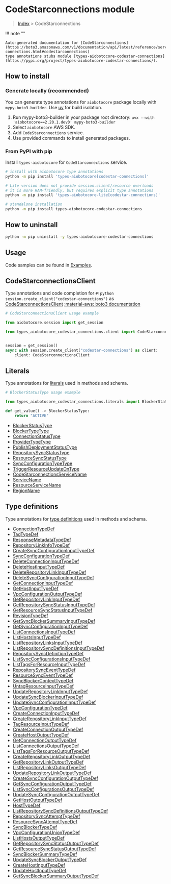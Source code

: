 # CodeStarconnections module

> [Index](../README.md) > CodeStarconnections


!!! note ""

    Auto-generated documentation for [CodeStarconnections](https://boto3.amazonaws.com/v1/documentation/api/latest/reference/services/codestar-connections.html#codestarconnections)
    type annotations stubs module [types-aiobotocore-codestar-connections](https://pypi.org/project/types-aiobotocore-codestar-connections/).

## How to install

### Generate locally (recommended)

You can generate type annotations for `aiobotocore` package locally with `mypy-boto3-builder`.
Use [uv](https://docs.astral.sh/uv/getting-started/installation/) for build isolation.

1. Run mypy-boto3-builder in your package root directory: `uvx --with 'aiobotocore==2.20.1.dev0' mypy-boto3-builder`
1. Select `aiobotocore` AWS SDK.
1. Add `CodeStarconnections` service.
1. Use provided commands to install generated packages.



### From PyPI with pip

Install `types-aiobotocore` for `CodeStarconnections` service.

```bash
# install with aiobotocore type annotations
python -m pip install 'types-aiobotocore[codestar-connections]'

# Lite version does not provide session.client/resource overloads
# it is more RAM-friendly, but requires explicit type annotations
python -m pip install 'types-aiobotocore-lite[codestar-connections]'

# standalone installation
python -m pip install types-aiobotocore-codestar-connections
```



## How to uninstall

```bash
python -m pip uninstall -y types-aiobotocore-codestar-connections
```

## Usage

Code samples can be found in [Examples](./usage.md).

## CodeStarconnectionsClient

Type annotations and code completion for  `#!python session.create_client("codestar-connections")` as [CodeStarconnectionsClient](./client.md)
[:material-aws: boto3 documentation](https://boto3.amazonaws.com/v1/documentation/api/latest/reference/services/codestar-connections.html#CodeStarconnections.Client)

```python
# CodeStarconnectionsClient usage example

from aiobotocore.session import get_session

from types_aiobotocore_codestar_connections.client import CodeStarconnectionsClient


session = get_session()
async with session.create_client("codestar-connections") as client:
    client: CodeStarconnectionsClient
```








## Literals

Type annotations for [literals](./literals.md) used in methods and schema.

```python
# BlockerStatusType usage example

from types_aiobotocore_codestar_connections.literals import BlockerStatusType

def get_value() -> BlockerStatusType:
    return "ACTIVE"
```

- [BlockerStatusType](./literals.md#blockerstatustype)
- [BlockerTypeType](./literals.md#blockertypetype)
- [ConnectionStatusType](./literals.md#connectionstatustype)
- [ProviderTypeType](./literals.md#providertypetype)
- [PublishDeploymentStatusType](./literals.md#publishdeploymentstatustype)
- [RepositorySyncStatusType](./literals.md#repositorysyncstatustype)
- [ResourceSyncStatusType](./literals.md#resourcesyncstatustype)
- [SyncConfigurationTypeType](./literals.md#syncconfigurationtypetype)
- [TriggerResourceUpdateOnType](./literals.md#triggerresourceupdateontype)
- [CodeStarconnectionsServiceName](./literals.md#codestarconnectionsservicename)
- [ServiceName](./literals.md#servicename)
- [ResourceServiceName](./literals.md#resourceservicename)
- [RegionName](./literals.md#regionname)




## Type definitions

Type annotations for [type definitions](./type_defs.md) used in methods and schema.

- [ConnectionTypeDef](./type_defs.md#connectiontypedef)
- [TagTypeDef](./type_defs.md#tagtypedef)
- [ResponseMetadataTypeDef](./type_defs.md#responsemetadatatypedef)
- [RepositoryLinkInfoTypeDef](./type_defs.md#repositorylinkinfotypedef)
- [CreateSyncConfigurationInputTypeDef](./type_defs.md#createsyncconfigurationinputtypedef)
- [SyncConfigurationTypeDef](./type_defs.md#syncconfigurationtypedef)
- [DeleteConnectionInputTypeDef](./type_defs.md#deleteconnectioninputtypedef)
- [DeleteHostInputTypeDef](./type_defs.md#deletehostinputtypedef)
- [DeleteRepositoryLinkInputTypeDef](./type_defs.md#deleterepositorylinkinputtypedef)
- [DeleteSyncConfigurationInputTypeDef](./type_defs.md#deletesyncconfigurationinputtypedef)
- [GetConnectionInputTypeDef](./type_defs.md#getconnectioninputtypedef)
- [GetHostInputTypeDef](./type_defs.md#gethostinputtypedef)
- [VpcConfigurationOutputTypeDef](./type_defs.md#vpcconfigurationoutputtypedef)
- [GetRepositoryLinkInputTypeDef](./type_defs.md#getrepositorylinkinputtypedef)
- [GetRepositorySyncStatusInputTypeDef](./type_defs.md#getrepositorysyncstatusinputtypedef)
- [GetResourceSyncStatusInputTypeDef](./type_defs.md#getresourcesyncstatusinputtypedef)
- [RevisionTypeDef](./type_defs.md#revisiontypedef)
- [GetSyncBlockerSummaryInputTypeDef](./type_defs.md#getsyncblockersummaryinputtypedef)
- [GetSyncConfigurationInputTypeDef](./type_defs.md#getsyncconfigurationinputtypedef)
- [ListConnectionsInputTypeDef](./type_defs.md#listconnectionsinputtypedef)
- [ListHostsInputTypeDef](./type_defs.md#listhostsinputtypedef)
- [ListRepositoryLinksInputTypeDef](./type_defs.md#listrepositorylinksinputtypedef)
- [ListRepositorySyncDefinitionsInputTypeDef](./type_defs.md#listrepositorysyncdefinitionsinputtypedef)
- [RepositorySyncDefinitionTypeDef](./type_defs.md#repositorysyncdefinitiontypedef)
- [ListSyncConfigurationsInputTypeDef](./type_defs.md#listsyncconfigurationsinputtypedef)
- [ListTagsForResourceInputTypeDef](./type_defs.md#listtagsforresourceinputtypedef)
- [RepositorySyncEventTypeDef](./type_defs.md#repositorysynceventtypedef)
- [ResourceSyncEventTypeDef](./type_defs.md#resourcesynceventtypedef)
- [SyncBlockerContextTypeDef](./type_defs.md#syncblockercontexttypedef)
- [UntagResourceInputTypeDef](./type_defs.md#untagresourceinputtypedef)
- [UpdateRepositoryLinkInputTypeDef](./type_defs.md#updaterepositorylinkinputtypedef)
- [UpdateSyncBlockerInputTypeDef](./type_defs.md#updatesyncblockerinputtypedef)
- [UpdateSyncConfigurationInputTypeDef](./type_defs.md#updatesyncconfigurationinputtypedef)
- [VpcConfigurationTypeDef](./type_defs.md#vpcconfigurationtypedef)
- [CreateConnectionInputTypeDef](./type_defs.md#createconnectioninputtypedef)
- [CreateRepositoryLinkInputTypeDef](./type_defs.md#createrepositorylinkinputtypedef)
- [TagResourceInputTypeDef](./type_defs.md#tagresourceinputtypedef)
- [CreateConnectionOutputTypeDef](./type_defs.md#createconnectionoutputtypedef)
- [CreateHostOutputTypeDef](./type_defs.md#createhostoutputtypedef)
- [GetConnectionOutputTypeDef](./type_defs.md#getconnectionoutputtypedef)
- [ListConnectionsOutputTypeDef](./type_defs.md#listconnectionsoutputtypedef)
- [ListTagsForResourceOutputTypeDef](./type_defs.md#listtagsforresourceoutputtypedef)
- [CreateRepositoryLinkOutputTypeDef](./type_defs.md#createrepositorylinkoutputtypedef)
- [GetRepositoryLinkOutputTypeDef](./type_defs.md#getrepositorylinkoutputtypedef)
- [ListRepositoryLinksOutputTypeDef](./type_defs.md#listrepositorylinksoutputtypedef)
- [UpdateRepositoryLinkOutputTypeDef](./type_defs.md#updaterepositorylinkoutputtypedef)
- [CreateSyncConfigurationOutputTypeDef](./type_defs.md#createsyncconfigurationoutputtypedef)
- [GetSyncConfigurationOutputTypeDef](./type_defs.md#getsyncconfigurationoutputtypedef)
- [ListSyncConfigurationsOutputTypeDef](./type_defs.md#listsyncconfigurationsoutputtypedef)
- [UpdateSyncConfigurationOutputTypeDef](./type_defs.md#updatesyncconfigurationoutputtypedef)
- [GetHostOutputTypeDef](./type_defs.md#gethostoutputtypedef)
- [HostTypeDef](./type_defs.md#hosttypedef)
- [ListRepositorySyncDefinitionsOutputTypeDef](./type_defs.md#listrepositorysyncdefinitionsoutputtypedef)
- [RepositorySyncAttemptTypeDef](./type_defs.md#repositorysyncattempttypedef)
- [ResourceSyncAttemptTypeDef](./type_defs.md#resourcesyncattempttypedef)
- [SyncBlockerTypeDef](./type_defs.md#syncblockertypedef)
- [VpcConfigurationUnionTypeDef](./type_defs.md#vpcconfigurationuniontypedef)
- [ListHostsOutputTypeDef](./type_defs.md#listhostsoutputtypedef)
- [GetRepositorySyncStatusOutputTypeDef](./type_defs.md#getrepositorysyncstatusoutputtypedef)
- [GetResourceSyncStatusOutputTypeDef](./type_defs.md#getresourcesyncstatusoutputtypedef)
- [SyncBlockerSummaryTypeDef](./type_defs.md#syncblockersummarytypedef)
- [UpdateSyncBlockerOutputTypeDef](./type_defs.md#updatesyncblockeroutputtypedef)
- [CreateHostInputTypeDef](./type_defs.md#createhostinputtypedef)
- [UpdateHostInputTypeDef](./type_defs.md#updatehostinputtypedef)
- [GetSyncBlockerSummaryOutputTypeDef](./type_defs.md#getsyncblockersummaryoutputtypedef)

